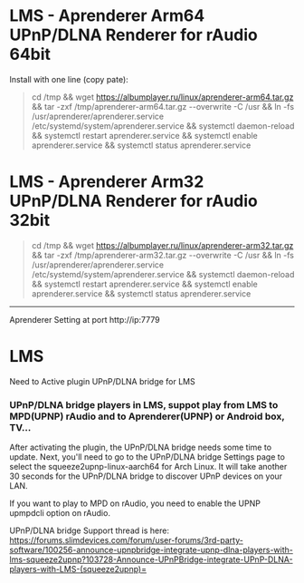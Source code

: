 
# LMS - Aprenderer Arm64 UPnP/DLNA Renderer for rAudio 64bit
Install with one line (copy pate):
>
> cd /tmp && wget https://albumplayer.ru/linux/aprenderer-arm64.tar.gz && tar -zxf /tmp/aprenderer-arm64.tar.gz --overwrite -C /usr && ln -fs /usr/aprenderer/aprenderer.service /etc/systemd/system/aprenderer.service && systemctl daemon-reload && systemctl restart aprenderer.service && systemctl enable aprenderer.service && systemctl status aprenderer.service
>
# LMS - Aprenderer Arm32 UPnP/DLNA Renderer for rAudio 32bit
>
> cd /tmp && wget https://albumplayer.ru/linux/aprenderer-arm32.tar.gz && tar -zxf /tmp/aprenderer-arm32.tar.gz --overwrite -C /usr && ln -fs /usr/aprenderer/aprenderer.service /etc/systemd/system/aprenderer.service && systemctl daemon-reload && systemctl restart aprenderer.service && systemctl enable aprenderer.service && systemctl status aprenderer.service
>
-----------------
Aprenderer Setting at port http://ip:7779
>
# LMS
Need to Active plugin UPnP/DLNA bridge for LMS
>
### UPnP/DLNA bridge players in LMS, suppot play from LMS to MPD(UPNP) rAudio and to Aprenderer(UPNP) or Android box, TV...
After activating the plugin, the UPnP/DLNA bridge needs some time to update. Next, you'll need to go to the UPnP/DLNA bridge Settings page to select the squeeze2upnp-linux-aarch64 for Arch Linux. It will take another 30 seconds for the UPnP/DLNA bridge to discover UPnP devices on your LAN.
>
If you want to play to MPD on rAudio, you need to enable the UPNP upmpdcli option on rAudio.
>
 UPnP/DLNA bridge Support thread is here:
https://forums.slimdevices.com/forum/user-forums/3rd-party-software/100256-announce-upnpbridge-integrate-upnp-dlna-players-with-lms-squeeze2upnp?103728-Announce-UPnPBridge-integrate-UPnP-DLNA-players-with-LMS-(squeeze2upnp)=
